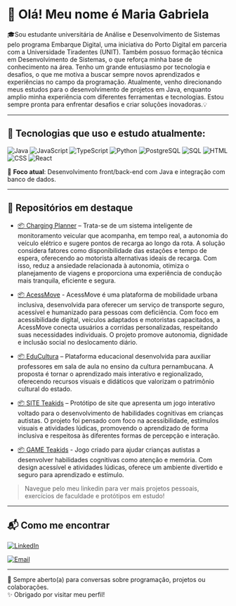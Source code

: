 # 👋 Olá! Meu nome é Maria Gabriela

🎓Sou estudante universitária de Análise e Desenvolvimento de Sistemas pelo programa Embarque Digital, uma iniciativa do Porto Digital em parceria com a Universidade Tiradentes (UNIT). Também possuo formação técnica em Desenvolvimento de Sistemas, o que reforça minha base de conhecimento na área. Tenho um grande entusiasmo por tecnologia e desafios, o que me motiva a buscar sempre novos aprendizados e experiências no campo da programação. Atualmente, venho direcionando meus estudos para o desenvolvimento de projetos em Java, enquanto amplio minha experiência com diferentes ferramentas e tecnologias. Estou sempre pronta para enfrentar desafios e criar soluções inovadoras.💡

---

## 🚀 Tecnologias que uso e estudo atualmente:

![Java](https://img.shields.io/badge/Java-ED8B00?style=for-the-badge&logo=java&logoColor=white)
![JavaScript](https://img.shields.io/badge/JavaScript-F7DF1E?style=for-the-badge&logo=javascript&logoColor=black)
![TypeScript](https://img.shields.io/badge/TypeScript-3178C6?style=for-the-badge&logo=typescript&logoColor=white)
![Python](https://img.shields.io/badge/Python-3776AB?style=for-the-badge&logo=python&logoColor=white)
![PostgreSQL](https://img.shields.io/badge/PostgreSQL-4169E1?style=for-the-badge&logo=postgresql&logoColor=white)
![SQL](https://img.shields.io/badge/SQL-4479A1?style=for-the-badge&logo=postgresql&logoColor=white)
![HTML](https://img.shields.io/badge/HTML-E34F26?style=for-the-badge&logo=html5&logoColor=white)
![CSS](https://img.shields.io/badge/CSS-1572B6?style=for-the-badge&logo=css3&logoColor=white)
![React](https://img.shields.io/badge/React-61DAFB?style=for-the-badge&logo=react&logoColor=black)

🎯 **Foco atual**: Desenvolvimento front/back-end com Java e integração com banco de dados.

---

## 📁 Repositórios em destaque

- [📦 Charging Planner](https://chargingplanner.vercel.app/) – Trata-se de um sistema inteligente de monitoramento veicular que acompanha, em tempo real, a autonomia do veículo elétrico e sugere pontos de recarga ao longo da rota. A solução considera fatores como disponibilidade das estações e tempo de espera, oferecendo ao motorista alternativas ideais de recarga. Com isso, reduz a ansiedade relacionada à autonomia, otimiza o planejamento de viagens e proporciona uma experiência de condução mais tranquila, eficiente e segura.

- [📦 AcessMove](https://drive.google.com/file/d/1LVICH3CyHWlM1pORsDbiV1tBbXL9nB7o/view?usp=drivesdk) - AcessMove é uma plataforma de mobilidade urbana inclusiva, desenvolvida para oferecer um serviço de transporte seguro, acessível e humanizado para pessoas com deficiência. Com foco em acessibilidade digital, veículos adaptados e motoristas capacitados, a AcessMove conecta usuários a corridas personalizadas, respeitando suas necessidades individuais. O projeto promove autonomia, dignidade e inclusão social no deslocamento diário.

- [📦 EduCultura](https://drive.google.com/file/d/1Ibd4IsduY_gXLsnZAI5lBE12mxpX9jWw/view?usp=drivesdk) –  Plataforma educacional desenvolvida para auxiliar professores em sala de aula no ensino da cultura pernambucana. A proposta é tornar o aprendizado mais interativo e regionalizado, oferecendo recursos visuais e didáticos que valorizam o patrimônio cultural do estado.

- [📦 SITE Teakids](https://drive.google.com/file/d/1JCRFCPjVQhvfnyn6XeBTcv9UNEafXTwi/view?usp=drivesdk) – Protótipo de site que apresenta um jogo interativo voltado para o desenvolvimento de habilidades cognitivas em crianças autistas. O projeto foi pensado com foco na acessibilidade, estímulos visuais e atividades lúdicas, promovendo o aprendizado de forma inclusiva e respeitosa às diferentes formas de percepção e interação.
- [📦 GAME Teakids](https://gx.games/pt-br/games/beq37p/teakids/tracks/2dfa30a5-fc7b-4d07-861c-f8e72e26f905/) - Jogo criado para ajudar crianças autistas a desenvolver habilidades cognitivas como atenção e memória. Com design acessível e atividades lúdicas, oferece um ambiente divertido e seguro para aprendizado e estímulo.
  

> Navegue pelo meu linkedin para ver mais projetos pessoais, exercícios de faculdade e protótipos em estudo!

---

## 📬 Como me encontrar

[![LinkedIn](https://img.shields.io/badge/LinkedIn-blue?style=for-the-badge&logo=linkedin&logoColor=white)](https://www.linkedin.com/in/gabrielapereira19)  

[![Email](https://img.shields.io/badge/Email-D14836?style=for-the-badge&logo=gmail&logoColor=white)](mailto:profissional.mariagabriela@gmail.com)

---

💬 Sempre aberto(a) para conversas sobre programação, projetos ou colaborações.  
✨ Obrigado por visitar meu perfil!
